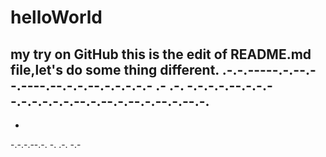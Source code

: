 # helloWorld
my try on GitHub
this is the edit of README.md file,let's do some thing different.
.-.-.-----.-.--.--.----.--.-.-.--.-.-.-.-.-
.-
.-.
-.-.-.-.--.-.-.--.-.-.-.-.-.--.-.--.-.--.-.--.-.--.-.
-
-
-.-.-.--.-.
-.
.-.
-.-
